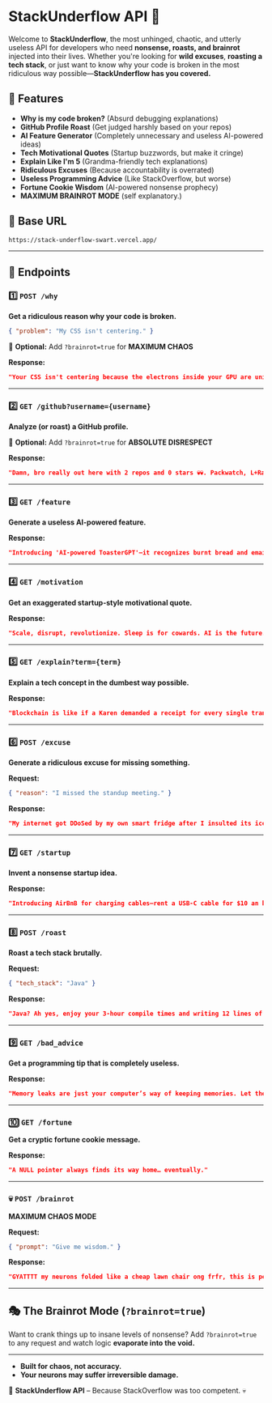 # StackUnderflow API 🚀

Welcome to **StackUnderflow**, the most unhinged, chaotic, and utterly useless API for developers who need **nonsense, roasts, and brainrot** injected into their lives. Whether you're looking for **wild excuses**, **roasting a tech stack**, or just want to know why your code is broken in the most ridiculous way possible—**StackUnderflow has you covered.**

## 🎯 Features
- **Why is my code broken?** (Absurd debugging explanations)
- **GitHub Profile Roast** (Get judged harshly based on your repos)
- **AI Feature Generator** (Completely unnecessary and useless AI-powered ideas)
- **Tech Motivational Quotes** (Startup buzzwords, but make it cringe)
- **Explain Like I'm 5** (Grandma-friendly tech explanations)
- **Ridiculous Excuses** (Because accountability is overrated)
- **Useless Programming Advice** (Like StackOverflow, but worse)
- **Fortune Cookie Wisdom** (AI-powered nonsense prophecy)
- **MAXIMUM BRAINROT MODE** (self explanatory.)

## 🚀 Base URL
```
https://stack-underflow-swart.vercel.app/
```

---

## 📌 Endpoints

### 1️⃣ `POST /why`
**Get a ridiculous reason why your code is broken.**
```json
{ "problem": "My CSS isn't centering." }
```
🔹 **Optional:** Add `?brainrot=true` for **MAXIMUM CHAOS**

**Response:**
```json
"Your CSS isn't centering because the electrons inside your GPU are unionizing. Consider paying them more."
```
---

### 2️⃣ `GET /github?username={username}`
**Analyze (or roast) a GitHub profile.**

🔹 **Optional:** Add `?brainrot=true` for **ABSOLUTE DISRESPECT**

**Response:**
```json
"Damn, bro really out here with 2 repos and 0 stars 💀💀. Packwatch, L+Ratio. Might wanna touch grass."
```
---

### 3️⃣ `GET /feature`
**Generate a useless AI-powered feature.**

**Response:**
```json
"Introducing 'AI-powered ToasterGPT'—it recognizes burnt bread and emails your mom about your failures."
```
---

### 4️⃣ `GET /motivation`
**Get an exaggerated startup-style motivational quote.**

**Response:**
```json
"Scale, disrupt, revolutionize. Sleep is for cowards. AI is the future. You are the algorithm."
```
---

### 5️⃣ `GET /explain?term={term}`
**Explain a tech concept in the dumbest way possible.**

**Response:**
```json
"Blockchain is like if a Karen demanded a receipt for every single transaction in her life, and then stored them all in a time capsule no one can open."
```
---

### 6️⃣ `POST /excuse`
**Generate a ridiculous excuse for missing something.**

**Request:**
```json
{ "reason": "I missed the standup meeting." }
```

**Response:**
```json
"My internet got DDoSed by my own smart fridge after I insulted its ice-making speed."
```
---

### 7️⃣ `GET /startup`
**Invent a nonsense startup idea.**

**Response:**
```json
"Introducing AirBnB for charging cables—rent a USB-C cable for $10 an hour, disrupting the portable power industry."
```
---

### 8️⃣ `POST /roast`
**Roast a tech stack brutally.**

**Request:**
```json
{ "tech_stack": "Java" }
```

**Response:**
```json
"Java? Ah yes, enjoy your 3-hour compile times and writing 12 lines of code just to print 'Hello World'."
```
---

### 9️⃣ `GET /bad_advice`
**Get a programming tip that is completely useless.**

**Response:**
```json
"Memory leaks are just your computer’s way of keeping memories. Let them be."
```
---

### 🔟 `GET /fortune`
**Get a cryptic fortune cookie message.**

**Response:**
```json
"A NULL pointer always finds its way home… eventually."
```
---

### 💀 `POST /brainrot`
**MAXIMUM CHAOS MODE**

**Request:**
```json
{ "prompt": "Give me wisdom." }
```

**Response:**
```json
"GYATTTT my neurons folded like a cheap lawn chair ong frfr, this is peak sigma energy."
```

---

## 🎭 The Brainrot Mode (`?brainrot=true`)
Want to crank things up to insane levels of nonsense? Add `?brainrot=true` to any request and watch logic **evaporate into the void.**

---

- **Built for chaos, not accuracy.**
- **Your neurons may suffer irreversible damage.**

🚀 **StackUnderflow API** – Because StackOverflow was too competent. 💀